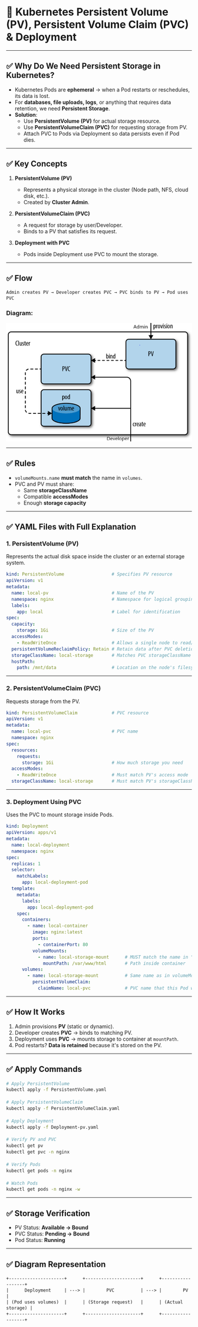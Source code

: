 
# 📘 Kubernetes Persistent Volume (PV), Persistent Volume Claim (PVC) & Deployment

---

## ✅ Why Do We Need Persistent Storage in Kubernetes?

- Kubernetes Pods are **ephemeral** → when a Pod restarts or reschedules, its data is lost.
- For **databases, file uploads, logs**, or anything that requires data retention, we need **Persistent Storage**.
- **Solution**:
  - Use **PersistentVolume (PV)** for actual storage resource.
  - Use **PersistentVolumeClaim (PVC)** for requesting storage from PV.
  - Attach PVC to Pods via Deployment so data persists even if Pod dies.

---

## ✅ Key Concepts

1. **PersistentVolume (PV)**
   - Represents a physical storage in the cluster (Node path, NFS, cloud disk, etc.).
   - Created by **Cluster Admin**.

2. **PersistentVolumeClaim (PVC)**
   - A request for storage by user/Developer.
   - Binds to a PV that satisfies its request.

3. **Deployment with PVC**
   - Pods inside Deployment use PVC to mount the storage.

---

## ✅ Flow
```
Admin creates PV → Developer creates PVC → PVC binds to PV → Pod uses PVC
```

### Diagram:
![PV-PVC Flow](pv_pvc.png)

---

## ✅ Rules
- `volumeMounts.name` **must match** the name in `volumes`.
- PVC and PV must share:
  - Same **storageClassName**
  - Compatible **accessModes**
  - Enough **storage capacity**

---

## ✅ YAML Files with Full Explanation

### **1. PersistentVolume (PV)**
Represents the actual disk space inside the cluster or an external storage system.

```yaml
kind: PersistentVolume                  # Specifies PV resource
apiVersion: v1
metadata:
  name: local-pv                        # Name of the PV
  namespace: nginx                      # Namespace for logical grouping (optional)
  labels:
    app: local                          # Label for identification
spec:
  capacity:
    storage: 1Gi                        # Size of the PV
  accessModes:
    - ReadWriteOnce                     # Allows a single node to read/write
  persistentVolumeReclaimPolicy: Retain # Retain data after PVC deletion
  storageClassName: local-storage       # Matches PVC storageClassName
  hostPath:
    path: /mnt/data                     # Location on the node's filesystem
```

---

### **2. PersistentVolumeClaim (PVC)**
Requests storage from the PV.

```yaml
kind: PersistentVolumeClaim             # PVC resource
apiVersion: v1
metadata:
  name: local-pvc                       # PVC name
  namespace: nginx
spec:
  resources:
    requests:
      storage: 1Gi                      # How much storage you need
  accessModes:
    - ReadWriteOnce                     # Must match PV's access mode
  storageClassName: local-storage       # Must match PV's storageClassName
```

---

### **3. Deployment Using PVC**
Uses the PVC to mount storage inside Pods.

```yaml
kind: Deployment
apiVersion: apps/v1
metadata:
  name: local-deployment
  namespace: nginx
spec:
  replicas: 1
  selector:
    matchLabels:
      app: local-deployment-pod
  template:
    metadata:
      labels:
        app: local-deployment-pod
    spec:
      containers:
        - name: local-container
          image: nginx:latest
          ports:
            - containerPort: 80
          volumeMounts:
            - name: local-storage-mount      # MUST match the name in "volumes"
              mountPath: /var/www/html       # Path inside container
      volumes:
        - name: local-storage-mount          # Same name as in volumeMounts
          persistentVolumeClaim:
            claimName: local-pvc             # PVC name that this Pod will use
```

---

## ✅ How It Works
1. Admin provisions **PV** (static or dynamic).
2. Developer creates **PVC** → binds to matching PV.
3. Deployment uses **PVC** → mounts storage to container at `mountPath`.
4. Pod restarts? **Data is retained** because it's stored on the PV.

---

## ✅ Apply Commands

```bash
# Apply PersistentVolume
kubectl apply -f PersistentVolume.yaml

# Apply PersistentVolumeClaim
kubectl apply -f PersistentVolumeClaim.yaml

# Apply Deployment
kubectl apply -f Deployment-pv.yaml

# Verify PV and PVC
kubectl get pv
kubectl get pvc -n nginx

# Verify Pods
kubectl get pods -n nginx

# Watch Pods
kubectl get pods -n nginx -w
```

---

## ✅ Storage Verification
- PV Status: **Available → Bound**
- PVC Status: **Pending → Bound**
- Pod Status: **Running**

---

## ✅ Diagram Representation
```
+---------------------+      +---------------------+      +------------------+
|      Deployment     | ---> |        PVC          | ---> |        PV        |
| (Pod uses volumes)  |      | (Storage request)   |      | (Actual storage) |
+---------------------+      +---------------------+      +------------------+
```
